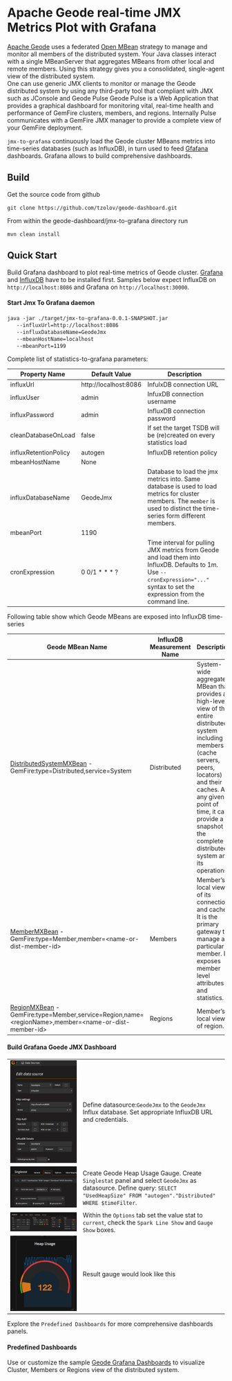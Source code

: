 # Apache Geode real-time JMX Metrics Plot with Grafana

[Apache Geode](http://geode.apache.org/) uses a federated [Open MBean](http://docs.oracle.com/cd/E19206-01/816-4178/6madjde4v/index.html) strategy to manage and monitor all members of the distributed system. Your Java classes interact with a single MBeanServer that aggregates MBeans from other local and remote members. Using this strategy gives you a consolidated, single-agent view of the distributed system.					
One can use generic JMX clients to monitor or manage the Geode distributed system by using any third-party tool that compliant with JMX such as JConsole and Geode Pulse
Geode Pulse is a Web Application that provides a graphical dashboard for monitoring vital, real-time health and performance of GemFire clusters, members, and regions.
Internally Pulse communicates with a GemFire JMX manager to provide a complete view of your GemFire deployment. 


`jmx-to-grafana` continuously load the Geode cluster MBeans metrics into time-series databases (such as InfluxDB), in turn used to feed [Gfafana](http://grafana.org/) dashboards. Grafana allows to build comprehensive dashboards.  

## Build
Get the source code from github
```
git clone https://github.com/tzolov/geode-dashboard.git
```

From within the geode-dashboard/jmx-to-grafana directory run
```
mvn clean install
```

## Quick Start
Build Grafana dashboard to plot real-time metrics of Geode cluster. 
[Grafana](http://docs.grafana.org/installation) and [InfluxDB](https://docs.influxdata.com/influxdb/v1.1/introduction/installation) have to be installed first. Samples below expect InfluxDB on `http://localhost:8086` and Grafana on `http://localhost:30000`. 

#### Start Jmx To Grafana daemon

```
java -jar ./target/jmx-to-grafana-0.0.1-SNAPSHOT.jar 
   --influxUrl=http://localhost:8086 
   --influxDatabaseName=GeodeJmx 
   --mbeanHostName=localhost 
   --mbeanPort=1199
```

Complete list of statistics-to-grafana parameters:

| Property Name | Default Value | Description |
| ------------- | ------------- | ------------ |
| influxUrl | http://localhost:8086 | InfulxDB connection URL |
| influxUser | admin | InfuxDB connection username |
| influxPassword | admin | InfluxDB connection password |
| cleanDatabaseOnLoad | false | If set the target TSDB will be (re)created on every statistics load |
| influxRetentionPolicy | autogen | InfluxDB retention policy |
| mbeanHostName | None |  |
| influxDatabaseName | GeodeJmx | Database to load the jmx metrics into. Same database is used to load metrics for cluster members. The `member` is used to distinct the time-series form different members. |
| mbeanPort | 1190 |  |
| cronExpression | 0 0/1 * * * ? | Time interval for pulling JMX metrics from Geode and load them into InfluxDB. Defaults to 1m. Use `--cronExpression="..."` syntax to set the expression from the command line. |

Following table show which Geode MBeans are exposed into InfluxDB time-series

| Geode MBean Name | InfluxDB Measurement Name | Description |
| ------------- | ------------- | ------------ |
| [DistributedSystemMXBean](http://gemfire.docs.pivotal.io/geode/managing/management/list_of_mbeans_full.html#topic_14E3721DD0CF47D7AD8C742DFBE9FB9C__section_4D7A4C82DD974BB5A5E52B34A6D888B4) - GemFire:type=Distributed,service=System | Distributed | System-wide aggregate MBean that provides a high-level view of the entire distributed system including all members (cache servers, peers, locators) and their caches. At any given point of time, it can provide a snapshot of the complete distributed system and its operations. |
| [MemberMXBean](http://gemfire.docs.pivotal.io/geode/managing/management/list_of_mbeans_full.html#topic_48194A5BDF3F40F68E95A114DD702413__section_796A989549304BF7A536A33A913322A4) - GemFire:type=Member,member=\<name-or-dist-member-id\> | Members | Member’s local view of its connection and cache. It is the primary gateway to manage a particular member. It exposes member level attributes and statistics. |
| [RegionMXBean](http://gemfire.docs.pivotal.io/geode/managing/management/list_of_mbeans_full.html#topic_48194A5BDF3F40F68E95A114DD702413__section_577A666924E54352AF69294DC8DEFEBF) - GemFire:type=Member,service=Region,name=\<regionName\>,member=\<name-or-dist-member-id\> | Regions | Member’s local view of region. |


#### Build Grafana Goede JMX Dashboard
|  |  |
| ------------- | ------------ |
| ![GeodeJmx Sourxe Definition](../doc/DefineGeodeJmxSource.png) | Define datasource:`GeodeJmx` to the `GeodeJmx` Influx database. Set appropriate InfluxDB URL and credentials. |
| ![Geode HeapUsage Gauge Metrics](../doc/GeodeHeapUsageGaugeMetrics.png) | Create Geode Heap Usage Gauge. Create `Singlestat` panel and select `GeodeJmx` as datasource. Define query: `SELECT "UsedHeapSize" FROM "autogen"."Distributed" WHERE $timeFilter`. |
| ![Geode HeapUsage Gauge Options](../doc/GeodeHeapUsageGaugeOptions.png) | Within the `Options` tab set the value stat to `current`, check the `Spark Line Show` and `Gauge Show` boxes. |
| ![Geode HeapUsage Gauge](../doc/GeodeHeapUsageGauge.png) | Result gauge would look like this |

Explore the `Predefined Dashboards` for more comprehensive dashboards panels. 

#### Predefined Dashboards
Use or customize the sample [Geode Grafana Dashboards](./src/main/resources/dashboards) to visualize Cluster, Members or Regions view of the distributed system. 